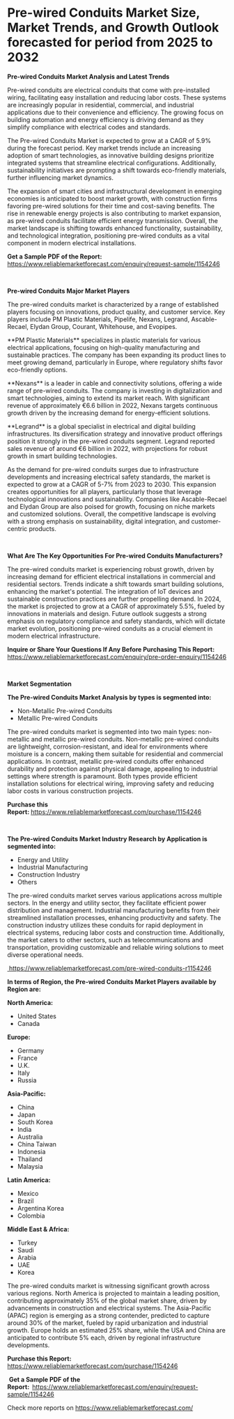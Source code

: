 <p><h1>Pre-wired Conduits Market Size, Market Trends, and Growth Outlook forecasted for period from 2025 to 2032</h1></p><p><strong>Pre-wired Conduits Market Analysis and Latest Trends</strong></p>
<p><p>Pre-wired conduits are electrical conduits that come with pre-installed wiring, facilitating easy installation and reducing labor costs. These systems are increasingly popular in residential, commercial, and industrial applications due to their convenience and efficiency. The growing focus on building automation and energy efficiency is driving demand as they simplify compliance with electrical codes and standards.</p><p>The Pre-wired Conduits Market is expected to grow at a CAGR of 5.9% during the forecast period. Key market trends include an increasing adoption of smart technologies, as innovative building designs prioritize integrated systems that streamline electrical configurations. Additionally, sustainability initiatives are prompting a shift towards eco-friendly materials, further influencing market dynamics.</p><p>The expansion of smart cities and infrastructural development in emerging economies is anticipated to boost market growth, with construction firms favoring pre-wired solutions for their time and cost-saving benefits. The rise in renewable energy projects is also contributing to market expansion, as pre-wired conduits facilitate efficient energy transmission. Overall, the market landscape is shifting towards enhanced functionality, sustainability, and technological integration, positioning pre-wired conduits as a vital component in modern electrical installations.</p></p>
<p><strong>Get a Sample PDF of the Report:&nbsp;</strong> <a href="https://www.reliablemarketforecast.com/enquiry/request-sample/1154246?utm_campaign=3176&utm_medium=2&utm_source=Github&utm_content=ia&utm_term=04042025&utm_id=pre-wired-conduits">https://www.reliablemarketforecast.com/enquiry/request-sample/1154246</a></p>
<p>&nbsp;</p>
<p><strong>Pre-wired Conduits Major Market Players</strong></p>
<p><p>The pre-wired conduits market is characterized by a range of established players focusing on innovations, product quality, and customer service. Key players include PM Plastic Materials, Pipelife, Nexans, Legrand, Ascable-Recael, Elydan Group, Courant, Whitehouse, and Evopipes.</p><p>**PM Plastic Materials** specializes in plastic materials for various electrical applications, focusing on high-quality manufacturing and sustainable practices. The company has been expanding its product lines to meet growing demand, particularly in Europe, where regulatory shifts favor eco-friendly options.</p><p>**Nexans** is a leader in cable and connectivity solutions, offering a wide range of pre-wired conduits. The company is investing in digitalization and smart technologies, aiming to extend its market reach. With significant revenue of approximately €6.6 billion in 2022, Nexans targets continuous growth driven by the increasing demand for energy-efficient solutions.</p><p>**Legrand** is a global specialist in electrical and digital building infrastructures. Its diversification strategy and innovative product offerings position it strongly in the pre-wired conduits segment. Legrand reported sales revenue of around €6 billion in 2022, with projections for robust growth in smart building technologies.</p><p>As the demand for pre-wired conduits surges due to infrastructure developments and increasing electrical safety standards, the market is expected to grow at a CAGR of 5-7% from 2023 to 2030. This expansion creates opportunities for all players, particularly those that leverage technological innovations and sustainability. Companies like Ascable-Recael and Elydan Group are also poised for growth, focusing on niche markets and customized solutions. Overall, the competitive landscape is evolving with a strong emphasis on sustainability, digital integration, and customer-centric products.</p></p>
<p>&nbsp;</p>
<p><strong>What Are The Key Opportunities For Pre-wired Conduits Manufacturers?</strong></p>
<p><p>The pre-wired conduits market is experiencing robust growth, driven by increasing demand for efficient electrical installations in commercial and residential sectors. Trends indicate a shift towards smart building solutions, enhancing the market's potential. The integration of IoT devices and sustainable construction practices are further propelling demand. In 2024, the market is projected to grow at a CAGR of approximately 5.5%, fueled by innovations in materials and design. Future outlook suggests a strong emphasis on regulatory compliance and safety standards, which will dictate market evolution, positioning pre-wired conduits as a crucial element in modern electrical infrastructure.</p></p>
<p><strong>Inquire or Share Your Questions If Any Before Purchasing This Report:</strong> <a href="https://www.reliablemarketforecast.com/enquiry/pre-order-enquiry/1154246?utm_campaign=3176&utm_medium=2&utm_source=Github&utm_content=ia&utm_term=04042025&utm_id=pre-wired-conduits">https://www.reliablemarketforecast.com/enquiry/pre-order-enquiry/1154246</a></p>
<p>&nbsp;</p>
<p><strong>Market Segmentation</strong></p>
<p><strong>The Pre-wired Conduits Market Analysis by types is segmented into:</strong></p>
<p><ul><li>Non-Metallic Pre-wired Conduits</li><li>Metallic Pre-wired Conduits</li></ul></p>
<p><p>The pre-wired conduits market is segmented into two main types: non-metallic and metallic pre-wired conduits. Non-metallic pre-wired conduits are lightweight, corrosion-resistant, and ideal for environments where moisture is a concern, making them suitable for residential and commercial applications. In contrast, metallic pre-wired conduits offer enhanced durability and protection against physical damage, appealing to industrial settings where strength is paramount. Both types provide efficient installation solutions for electrical wiring, improving safety and reducing labor costs in various construction projects.</p></p>
<p><strong>Purchase this Report:&nbsp;</strong><a href="https://www.reliablemarketforecast.com/purchase/1154246?utm_campaign=3176&utm_medium=2&utm_source=Github&utm_content=ia&utm_term=04042025&utm_id=pre-wired-conduits">https://www.reliablemarketforecast.com/purchase/1154246</a></p>
<p>&nbsp;</p>
<p><strong>The Pre-wired Conduits Market Industry Research by Application is segmented into:</strong></p>
<p><ul><li>Energy and Utility</li><li>Industrial Manufacturing</li><li>Construction Industry</li><li>Others</li></ul></p>
<p><p>The pre-wired conduits market serves various applications across multiple sectors. In the energy and utility sector, they facilitate efficient power distribution and management. Industrial manufacturing benefits from their streamlined installation processes, enhancing productivity and safety. The construction industry utilizes these conduits for rapid deployment in electrical systems, reducing labor costs and construction time. Additionally, the market caters to other sectors, such as telecommunications and transportation, providing customizable and reliable wiring solutions to meet diverse operational needs.</p></p>
<p><a href="https://www.reliablemarketforecast.com/pre-wired-conduits-r1154246?utm_campaign=3176&utm_medium=2&utm_source=Github&utm_content=ia&utm_term=04042025&utm_id=pre-wired-conduits">&nbsp;https://www.reliablemarketforecast.com/pre-wired-conduits-r1154246</a></p>
<p><strong>In terms of Region, the Pre-wired Conduits Market Players available by Region are:</strong></p>
<p>
    <p> <strong> North America: </strong>
        <ul>
            <li>United States</li>
            <li>Canada</li>
        </ul>
        </p> 
    <p> <strong> Europe: </strong>
        <ul>
            <li>Germany</li>
            <li>France</li>
            <li>U.K.</li>
            <li>Italy</li>
            <li>Russia</li>
        </ul>
        </p> 
    <p> <strong> Asia-Pacific: </strong>
        <ul>
            <li>China</li>
            <li>Japan</li>
            <li>South Korea</li>
            <li>India</li>
            <li>Australia</li>
            <li>China Taiwan</li>
            <li>Indonesia</li>
            <li>Thailand</li>
            <li>Malaysia</li>
        </ul>
        </p> 
    <p> <strong> Latin America: </strong>
        <ul>
            <li>Mexico</li>
            <li>Brazil</li>
            <li>Argentina Korea</li>
            <li>Colombia</li>
        </ul>
        </p> 
    <p> <strong> Middle East & Africa: </strong>
        <ul>
            <li>Turkey</li>
            <li>Saudi</li>
            <li>Arabia</li>
            <li>UAE</li>
            <li>Korea</li>
        </ul>
    </p>
    </p>
<p><p>The pre-wired conduits market is witnessing significant growth across various regions. North America is projected to maintain a leading position, contributing approximately 35% of the global market share, driven by advancements in construction and electrical systems. The Asia-Pacific (APAC) region is emerging as a strong contender, predicted to capture around 30% of the market, fueled by rapid urbanization and industrial growth. Europe holds an estimated 25% share, while the USA and China are anticipated to contribute 5% each, driven by regional infrastructure developments.</p></p>
<p><strong>Purchase this Report: </strong><a href="https://www.reliablemarketforecast.com/purchase/1154246?utm_campaign=3176&utm_medium=2&utm_source=Github&utm_content=ia&utm_term=04042025&utm_id=pre-wired-conduits">https://www.reliablemarketforecast.com/purchase/1154246</a></p>
<p>&nbsp;<strong>Get a Sample PDF of the Report:&nbsp;&nbsp;</strong><a href="https://www.reliablemarketforecast.com/enquiry/request-sample/1154246?utm_campaign=3176&utm_medium=2&utm_source=Github&utm_content=ia&utm_term=04042025&utm_id=pre-wired-conduits">https://www.reliablemarketforecast.com/enquiry/request-sample/1154246</a></p>
<p><strong></strong></p>
<p>Check more reports on <a href="https://www.reliablemarketforecast.com/?utm_campaign=3176&utm_medium=2&utm_source=Github&utm_content=ia&utm_term=04042025&utm_id=pre-wired-conduits">https://www.reliablemarketforecast.com/</a></p>